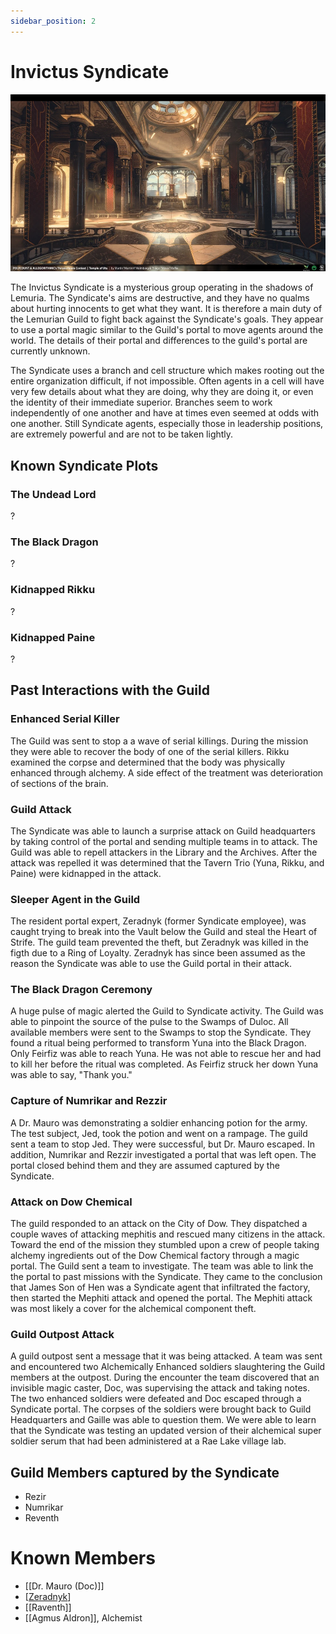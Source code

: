 ```yaml
---
sidebar_position: 2
---
```


# Invictus Syndicate

![syndicate](/img/archives/syndicate.png)

The Invictus Syndicate is a mysterious group operating in the shadows of Lemuria. The Syndicate's aims are destructive, and they have no qualms about hurting innocents to get what they want. It is therefore a main duty of the Lemurian Guild to fight back against the Syndicate's goals. They appear to use a portal magic similar to the Guild's portal to move agents around the world. The details of their portal and differences to the guild's portal are currently unknown.

The Syndicate uses a branch and cell structure which makes rooting out the entire organization difficult, if not impossible. Often agents in a cell will have very few details about what they are doing, why they are doing it, or even the identity of their immediate superior. Branches seem to work independently of one another and have at times even seemed at odds with one another. Still Syndicate agents, especially those in leadership positions, are extremely powerful and are not to be taken lightly.

## Known Syndicate Plots

### The Undead Lord

?

### The Black Dragon

?

### Kidnapped Rikku

?

### Kidnapped Paine

?

## Past Interactions with the Guild

### Enhanced Serial Killer

The Guild was sent to stop a a wave of serial killings. During the mission they were able to recover the body of one of the serial killers. Rikku examined the corpse and determined that the body was physically enhanced through alchemy. A side effect of the treatment was deterioration of sections of the brain.

### Guild Attack

The Syndicate was able to launch a surprise attack on Guild headquarters by taking control of the portal and sending multiple teams in to attack. The Guild was able to repell attackers in the Library and the Archives. After the attack was repelled it was determined that the Tavern Trio (Yuna, Rikku, and Paine) were kidnapped in the attack.

### Sleeper Agent in the Guild

The resident portal expert, Zeradnyk (former Syndicate employee), was caught trying to break into the Vault below the Guild and steal the Heart of Strife. The guild team prevented the theft, but Zeradnyk was killed in the figth due to a Ring of Loyalty. Zeradnyk has since been assumed as the reason the Syndicate was able to use the Guild portal in their attack.

### The Black Dragon Ceremony

A huge pulse of magic alerted the Guild to Syndicate activity. The Guild was able to pinpoint the source of the pulse to the Swamps of Duloc. All available members were sent to the Swamps to stop the Syndicate. They found a ritual being performed to transform Yuna into the Black Dragon. Only Feirfiz was able to reach Yuna. He was not able to rescue her and had to kill her before the ritual was completed. As Feirfiz struck her down Yuna was able to say, "Thank you."

### Capture of Numrikar and Rezzir

A Dr. Mauro was demonstrating a soldier enhancing potion for the army. The test subject, Jed, took the potion and went on a rampage. The guild sent a team to stop Jed. They were successful, but Dr. Mauro escaped. In addition, Numrikar and Rezzir investigated a portal that was left open. The portal closed behind them and they are assumed captured by the Syndicate.

### Attack on Dow Chemical

The guild responded to an attack on the City of Dow. They dispatched a couple waves of attacking mephitis and rescued many citizens in the attack. Toward the end of the mission they stumbled upon a crew of people taking alchemy ingredients out of the Dow Chemical factory through a magic portal. The Guild sent a team to investigate. The team was able to link the the portal to past missions with the Syndicate. They came to the conclusion that James Son of Hen was a Syndicate agent that infiltrated the factory, then started the Mephiti attack and opened the portal. The Mephiti attack was most likely a cover for the alchemical component theft.

### Guild Outpost Attack

A guild outpost sent a message that it was being attacked. A team was sent and encountered two Alchemically Enhanced soldiers slaughtering the Guild members at the outpost. During the encounter the team discovered that an invisible magic caster, Doc, was supervising the attack and taking notes. The two enhanced soldiers were defeated and Doc escaped through a Syndicate portal. The corpses of the soldiers were brought back to Guild Headquarters and Gaille was able to question them. We were able to learn that the Syndicate was testing an updated version of their alchemical super soldier serum that had been administered at a Rae Lake village lab.

## Guild Members captured by the Syndicate

- Rezir
- Numrikar
- Reventh

# Known Members

- [[Dr. Mauro (Doc)]]
- [[Zeradnyk]()]
- [[Raventh]]
- [[Agmus Aldron]], Alchemist
